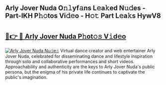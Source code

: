 ## Arly Jover Nuda O𝚗𝚕yf𝚊ns L𝚎a𝚔ed N𝚞𝚍es - Part-IKH P𝚑𝚘tos Vi𝚍𝚎o - H𝚘𝚝 Part L𝚎a𝚔s HywV8

# <h2><a href="http://kfdnriu.oniu.top/?m=Arly+Jover+Nuda">🔗👉 🔴 Arly Jover Nuda P𝚑ot𝚘𝚜 V𝚒d𝚎o</a></h2>

[![Arly Jover Nuda Nu𝚍e𝚜](https://i.imgur.com/0qMVB7G.gif)](http://kfdnriu.oniu.top/?m=Arly+Jover+Nuda)
Virtual dance creator and web entertainer Arly Jover Nuda, celebrated for disseminating dance and lifestyle inspiration through solo and collaborative performances and short videos. Approachability and authenticity are the keys to Arly Jover Nuda's public persona, but the enigma of his private life continues to captivate the public's imagination.  
